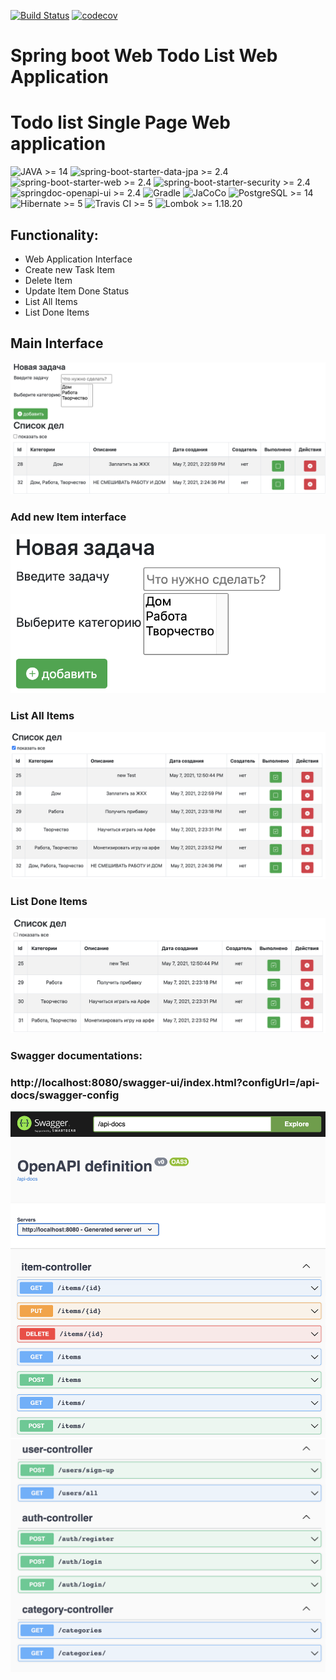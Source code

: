 [![Build Status](https://www.travis-ci.com/coffeeturbo/todo.svg?branch=master)](https://www.travis-ci.com/coffeeturbo/todo)
[![codecov](https://codecov.io/gh/coffeeturbo/todo/branch/master/graph/badge.svg)](https://codecov.io/gh/coffeeturbo/todo)

# Spring boot Web Todo List Web Application 

# Todo list Single Page Web application

![JAVA >= 14](https://img.shields.io/badge/JAVA-%3E%3D14-red)
![spring-boot-starter-data-jpa >= 2.4](https://img.shields.io/badge/SPRING_DATA_JPA-%3E%3D_2.4-green)
![spring-boot-starter-web >= 2.4](https://img.shields.io/badge/SPRING_BOOT_STARTER_WEB-%3E%3D_2.4-green)
![spring-boot-starter-security >= 2.4](https://img.shields.io/badge/SPRING_BOOT_STARTER_SECURITY-%3E%3D_2.4-green)
![springdoc-openapi-ui >= 2.4](https://img.shields.io/badge/SPRINGDOC_OPENAPI_UI-%3E%3D_2.4-green)
![Gradle](https://img.shields.io/badge/MAVEN-%3E%3D3-green)
![JaCoCo](https://img.shields.io/badge/MAVEN-%3E%3D3-green)
![PostgreSQL >= 14](https://img.shields.io/badge/PostgreSQL-%3E%3D5-blue)
![Hibernate >= 5](https://img.shields.io/badge/Hibernate-%3E%3D5-orange)
![Travis CI >= 5](https://img.shields.io/badge/Travis-CI-blue)
![Lombok >= 1.18.20](https://img.shields.io/badge/Lombok-1.18.20-blueviolet)


## Functionality:

- Web Application Interface
- Create new Task Item
- Delete Item
- Update Item Done Status
- List All Items
- List Done Items

## Main Interface
![alt text](doc/img/main_interface.png)

### Add new Item interface
![alt text](doc/img/new_item.png)
### List All Items
![alt text](doc/img/list_all.png)

### List Done Items
![alt text](doc/img/list_done.png)

### Swagger documentations:
### http://localhost:8080/swagger-ui/index.html?configUrl=/api-docs/swagger-config
![alt text](doc/img/swagger1.png) 
![alt text](doc/img/swagger2.png) 

